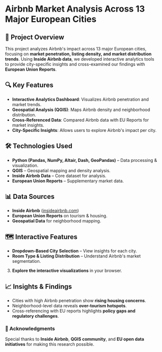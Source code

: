 # Airbnb Market Analysis Across 13 Major European Cities

## 📌 Project Overview
This project analyzes Airbnb's impact across 13 major European cities, focusing on **market penetration, listing density, and market distribution trends**. Using **Inside Airbnb data**, we developed interactive analytics tools to provide city-specific insights and cross-examined our findings with **European Union Reports**.

## 🔍 Key Features
- **Interactive Analytics Dashboard**: Visualizes Airbnb penetration and market trends.
- **Geospatial Analysis (QGIS)**: Maps Airbnb density and neighborhood distribution.
- **Cross-Referenced Data**: Compared Airbnb data with EU Reports for market insights.
- **City-Specific Insights**: Allows users to explore Airbnb's impact per city.

## 🛠️ Technologies Used
- **Python (Pandas, NumPy, Altair, Dash, GeoPandas)** – Data processing & visualization.
- **QGIS** – Geospatial mapping and density analysis.
- **Inside Airbnb Data** – Core dataset for analysis.
- **European Union Reports** – Supplementary market data.

## 📊 Data Sources
- **Inside Airbnb** ([insideairbnb.com](http://insideairbnb.com))
- **European Union Reports** on tourism & housing.
- **Geospatial Data** for neighborhood mapping.

## 🗺️ Interactive Features
- **Dropdown-Based City Selection** – View insights for each city.
- **Room Type & Listing Distribution** – Understand Airbnb's market segmentation.


3. **Explore the interactive visualizations** in your browser.

## 📈 Insights & Findings
- Cities with high Airbnb penetration show **rising housing concerns**.
- Neighborhood-level data reveals **over-tourism hotspots**.
- Cross-referencing with EU reports highlights **policy gaps and regulatory challenges**.

### 🔖 Acknowledgments
Special thanks to **Inside Airbnb**, **QGIS community**, and **EU open data initiatives** for making this research possible.


